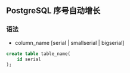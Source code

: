 <!--
 * @Author: Outsider
 * @Date: 2022-02-04 12:20:15
 * @LastEditors: Outsider
 * @LastEditTime: 2022-02-04 12:22:44
 * @Description: In User Settings Edit
 * @FilePath: \Notes\PostgreSQL\AutoIncrement.md
-->


## PostgreSQL 序号自动增长

### 语法
- column_name [serial | smallserial | bigserial]

```SQL
create table table_name(
    id serial
);
```